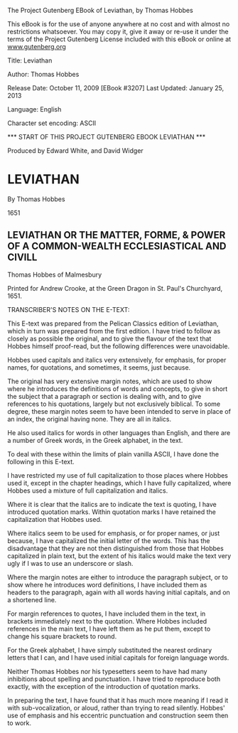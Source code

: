 The Project Gutenberg EBook of Leviathan, by Thomas Hobbes

This eBook is for the use of anyone anywhere at no cost and with
almost no restrictions whatsoever.  You may copy it, give it away or
re-use it under the terms of the Project Gutenberg License included
with this eBook or online at www.gutenberg.org


Title: Leviathan

Author: Thomas Hobbes

Release Date: October 11, 2009 [EBook #3207]
Last Updated: January 25, 2013

Language: English

Character set encoding: ASCII

*** START OF THIS PROJECT GUTENBERG EBOOK LEVIATHAN ***




Produced by Edward White, and David Widger








# LEVIATHAN


By Thomas Hobbes


1651


## LEVIATHAN OR THE MATTER, FORME, & POWER OF A COMMON-WEALTH ECCLESIASTICAL AND CIVILL


Thomas Hobbes of Malmesbury

Printed for Andrew Crooke,
at the Green Dragon
in St. Paul's Churchyard,
1651.





TRANSCRIBER'S NOTES ON THE E-TEXT:

This E-text was prepared from the Pelican Classics edition of Leviathan, which in turn was prepared from the first edition. I have tried to follow as closely as possible the original, and to give the flavour of the text that Hobbes himself proof-read, but the following differences were unavoidable.

Hobbes used capitals and italics very extensively, for emphasis, for proper names, for quotations, and sometimes, it seems, just because.

The original has very extensive margin notes, which are used to show where he introduces the definitions of words and concepts, to give in short the subject that a paragraph or section is dealing with, and to give references to his quotations, largely but not exclusively biblical. To some degree, these margin notes seem to have been intended to serve in place of an index, the original having none. They are all in italics.

He also used italics for words in other languages than English, and there are a number of Greek words, in the Greek alphabet, in the text.

To deal with these within the limits of plain vanilla ASCII, I have done the following in this E-text.

I have restricted my use of full capitalization to those places where Hobbes used it, except in the chapter headings, which I have fully capitalized, where Hobbes used a mixture of full capitalization and italics.

Where it is clear that the italics are to indicate the text is quoting, I have introduced quotation marks. Within quotation marks I have retained the capitalization that Hobbes used.

Where italics seem to be used for emphasis, or for proper names, or just because, I have capitalized the initial letter of the words. This has the disadvantage that they are not then distinguished from those that Hobbes capitalized in plain text, but the extent of his italics would make the text very ugly if I was to use an underscore or slash.

Where the margin notes are either to introduce the paragraph subject, or to show where he introduces word definitions, I have included them as headers to the paragraph, again with all words having initial capitals, and on a shortened line.

For margin references to quotes, I have included them in the text, in brackets immediately next to the quotation. Where Hobbes included references in the main text, I have left them as he put them, except to change his square brackets to round.

For the Greek alphabet, I have simply substituted the nearest ordinary letters that I can, and I have used initial capitals for foreign language words.

Neither Thomas Hobbes nor his typesetters seem to have had many inhibitions about spelling and punctuation. I have tried to reproduce both exactly, with the exception of the introduction of quotation marks.

In preparing the text, I have found that it has much more meaning if I read it with sub-vocalization, or aloud, rather than trying to read silently. Hobbes' use of emphasis and his eccentric punctuation and construction seem then to work.